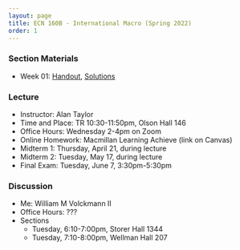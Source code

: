 ```yaml
---
layout: page
title: ECN 160B - International Macro (Spring 2022)
order: 1
---
```


### Section Materials
* Week 01: [Handout](week01.pdf), [Solutions](week01-ans.pdf)

### Lecture
* Instructor: Alan Taylor
* Time and Place: TR 10:30-11:50pm, Olson Hall 146
* Office Hours: Wednesday 2-4pm on Zoom
* Online Homework: Macmillan Learning Achieve (link on Canvas)
* Midterm 1: Thursday, April 21, during lecture
* Midterm 2: Tuesday, May 17, during lecture
* Final Exam: Tuesday, June 7, 3:30pm-5:30pm

### Discussion
* Me: William M Volckmann II
* Office Hours: ???
* Sections
  * Tuesday, 6:10-7:00pm, Storer Hall 1344
  * Tuesday, 7:10-8:00pm, Wellman Hall 207
